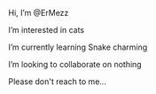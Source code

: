 Hi, I’m @ErMezz 

I’m interested in cats 

I’m currently learning Snake charming 

I’m looking to collaborate on nothing 

Please don't reach to me...


